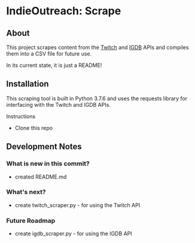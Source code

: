 # IndieOutreach: Scrape

## About
This project scrapes content from the [Twitch](https://dev.twitch.tv/docs/api/reference#get-streams) and [IGDB](https://api-docs.igdb.com/?shell#age-rating) APIs and compiles them into a CSV file for future use.

In its current state, it is just a README!


## Installation
This scraping tool is built in Python 3.7.6 and uses the requests library for interfacing with the Twitch and IGDB APIs.

Instructions
 - Clone this repo

## Development Notes

### What is new in this commit?
 - created README.md

### What's next?
 - create twitch_scraper.py - for using the Twitch API

### Future Roadmap
 - create igdb_scraper.py - for using the IGDB API
